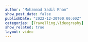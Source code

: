 ```yaml
---
author: "Mohammad Sadil Khan"
show_post_date: false
publishDate: "2022-12-20T00:00:00Z"
categories: [Travelling,Videography]
show_related: true
layout: video
---
```



